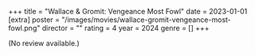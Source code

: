 +++
title = "Wallace & Gromit: Vengeance Most Fowl"
date = 2023-01-01
[extra]
poster = "/images/movies/wallace-gromit-vengeance-most-fowl.png"
director = ""
rating = 4
year = 2024
genre = []
+++

(No review available.)
